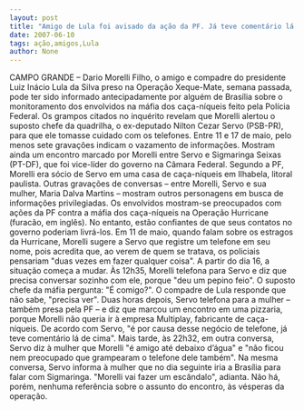```yaml
---
layout: post
title: "Amigo de Lula foi avisado da ação da PF. Já teve comentário lá de cima"
date: 2007-06-10
tags: ação,amigos,Lula
author: None
---
```


CAMPO GRANDE &ndash; Dario Morelli Filho, o amigo e compadre do presidente Luiz In&aacute;cio Lula da Silva preso na Opera&ccedil;&atilde;o Xeque-Mate, semana passada, pode ter sido informado antecipadamente por algu&eacute;m de Bras&iacute;lia sobre o monitoramento dos envolvidos na m&aacute;fia dos ca&ccedil;a-n&iacute;queis feito pela Pol&iacute;cia Federal. Os grampos citados no inqu&eacute;rito revelam que Morelli alertou o suposto chefe da quadrilha, o ex-deputado Nilton Cezar Servo (PSB-PR), para que ele tomasse cuidado com os telefones.
Entre 11 e 17 de maio, pelo menos sete grava&ccedil;&otilde;es indicam o vazamento de informa&ccedil;&otilde;es. Mostram ainda um encontro marcado por Morelli entre Servo e Sigmaringa Seixas (PT-DF), que foi vice-l&iacute;der do governo na C&acirc;mara Federal. Segundo a PF, Morelli era s&oacute;cio de Servo em uma casa de ca&ccedil;a-n&iacute;queis em Ilhabela, litoral paulista.
Outras grava&ccedil;&otilde;es de conversas &ndash; entre Morelli, Servo e sua mulher, Maria Dalva Martins &ndash; mostram outros personagens em busca de informa&ccedil;&otilde;es privilegiadas. Os envolvidos mostram-se preocupados com a&ccedil;&otilde;es da PF contra a m&aacute;fia dos ca&ccedil;a-n&iacute;queis na Opera&ccedil;&atilde;o Hurricane (furac&atilde;o, em ingl&ecirc;s). No entanto, est&atilde;o confiantes de que seus contatos no governo poderiam livr&aacute;-los.
Em 11 de maio, quando falam sobre os estragos da Hurricane, Morelli sugere a Servo que registre um telefone em seu nome, pois acredita que, ao verem de quem se tratava, os policiais pensariam &quot;duas vezes em fazer qualquer coisa&quot;.
A partir do dia 16, a situa&ccedil;&atilde;o come&ccedil;a a mudar. &Agrave;s 12h35, Morelli telefona para Servo e diz que precisa conversar sozinho com ele, porque &quot;deu um pepino feio&quot;. O suposto chefe da m&aacute;fia pergunta: &quot;&Eacute; comigo?&quot;. O compadre de Lula responde que n&atilde;o sabe, &quot;precisa ver&quot;.
Duas horas depois, Servo telefona para a mulher &ndash; tamb&eacute;m presa pela PF &ndash; e diz que marcou um encontro em uma pizzaria, porque Morelli n&atilde;o queria ir &agrave; empresa Multiplay, fabricante de ca&ccedil;a-n&iacute;queis. De acordo com Servo, &quot;&eacute; por causa desse neg&oacute;cio de telefone, j&aacute; teve coment&aacute;rio l&aacute; de cima&quot;.
Mais tarde, &agrave;s 22h32, em outra conversa, Servo diz &agrave; mulher que Morelli &quot;&eacute; amigo at&eacute; debaixo d&rsquo;&aacute;gua&quot; e &quot;n&atilde;o ficou nem preocupado que grampearam o telefone dele tamb&eacute;m&quot;. Na mesma conversa, Servo informa &agrave; mulher que no dia seguinte iria a Bras&iacute;lia para falar com Sigmaringa. &quot;Morelli vai fazer um esc&acirc;ndalo&quot;, adianta. N&atilde;o h&aacute;, por&eacute;m, nenhuma refer&ecirc;ncia sobre o assunto do encontro, &agrave;s v&eacute;speras da opera&ccedil;&atilde;o.
 